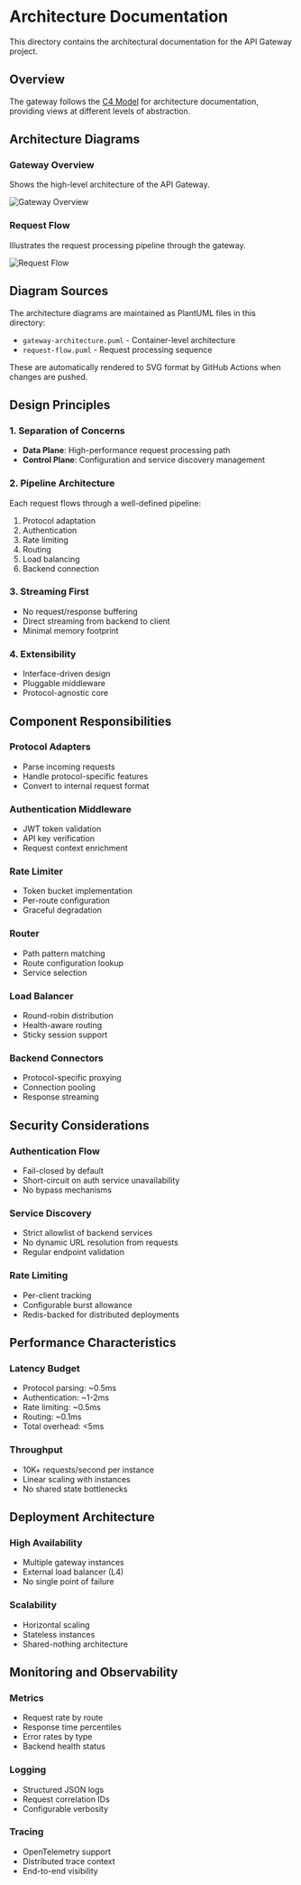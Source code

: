 # Architecture Documentation

This directory contains the architectural documentation for the API Gateway project.

## Overview

The gateway follows the [C4 Model](https://c4model.com/) for architecture documentation, providing views at different levels of abstraction.

## Architecture Diagrams

### Gateway Overview
Shows the high-level architecture of the API Gateway.

![Gateway Overview](../../assets/images/architecture/gateway-overview.svg)

### Request Flow
Illustrates the request processing pipeline through the gateway.

![Request Flow](../../assets/images/architecture/request-flow.svg)

## Diagram Sources

The architecture diagrams are maintained as PlantUML files in this directory:

- `gateway-architecture.puml` - Container-level architecture
- `request-flow.puml` - Request processing sequence

These are automatically rendered to SVG format by GitHub Actions when changes are pushed.

## Design Principles

### 1. Separation of Concerns
- **Data Plane**: High-performance request processing path
- **Control Plane**: Configuration and service discovery management

### 2. Pipeline Architecture
Each request flows through a well-defined pipeline:
1. Protocol adaptation
2. Authentication
3. Rate limiting
4. Routing
5. Load balancing
6. Backend connection

### 3. Streaming First
- No request/response buffering
- Direct streaming from backend to client
- Minimal memory footprint

### 4. Extensibility
- Interface-driven design
- Pluggable middleware
- Protocol-agnostic core

## Component Responsibilities

### Protocol Adapters
- Parse incoming requests
- Handle protocol-specific features
- Convert to internal request format

### Authentication Middleware
- JWT token validation
- API key verification
- Request context enrichment

### Rate Limiter
- Token bucket implementation
- Per-route configuration
- Graceful degradation

### Router
- Path pattern matching
- Route configuration lookup
- Service selection

### Load Balancer
- Round-robin distribution
- Health-aware routing
- Sticky session support

### Backend Connectors
- Protocol-specific proxying
- Connection pooling
- Response streaming

## Security Considerations

### Authentication Flow
- Fail-closed by default
- Short-circuit on auth service unavailability
- No bypass mechanisms

### Service Discovery
- Strict allowlist of backend services
- No dynamic URL resolution from requests
- Regular endpoint validation

### Rate Limiting
- Per-client tracking
- Configurable burst allowance
- Redis-backed for distributed deployments

## Performance Characteristics

### Latency Budget
- Protocol parsing: ~0.5ms
- Authentication: ~1-2ms
- Rate limiting: ~0.5ms
- Routing: ~0.1ms
- Total overhead: <5ms

### Throughput
- 10K+ requests/second per instance
- Linear scaling with instances
- No shared state bottlenecks

## Deployment Architecture

### High Availability
- Multiple gateway instances
- External load balancer (L4)
- No single point of failure

### Scalability
- Horizontal scaling
- Stateless instances
- Shared-nothing architecture

## Monitoring and Observability

### Metrics
- Request rate by route
- Response time percentiles
- Error rates by type
- Backend health status

### Logging
- Structured JSON logs
- Request correlation IDs
- Configurable verbosity

### Tracing
- OpenTelemetry support
- Distributed trace context
- End-to-end visibility